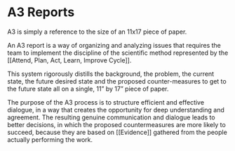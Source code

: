 # A3 Reports

A3 is simply a reference to the size of an 11x17 piece of paper. 

An A3 report is a way of organizing and analyzing issues that requires the team to implement the discipline of the scientific method represented by the [[Attend, Plan, Act, Learn, Improve Cycle]].  

This system rigorously distills the background, the problem, the current state, the future desired state and the proposed counter-measures to get to the future state all on a single, 11” by 17” piece of paper.  

The purpose of the A3 process is to structure efficient and effective dialogue, in a way that creates the opportunity for deep understanding and agreement. The resulting genuine communication and dialogue leads to better decisions, in which the proposed countermeasures are more likely to succeed, because they are based on [[Evidence]] gathered from the people actually performing the work. 